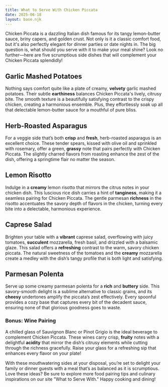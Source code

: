 ```yaml
---
title: What to Serve With Chicken Piccata
date: 2025-06-18
layout: base.njk
---
```


Chicken Piccata is a dazzling Italian dish famous for its tangy lemon-butter sauce, briny capers, and golden crust. Not only is it a classic comfort food, but it's also perfectly elegant for dinner parties or date nights in. The big question is, what should you serve with it to make your meal shine? Look no further—here are five scrumptious side dishes that will complement your Chicken Piccata splendidly!

## **Garlic Mashed Potatoes**
Nothing says comfort quite like a plate of creamy, **velvety** garlic mashed potatoes. Their subtle **earthiness** balances Chicken Piccata's lively, citrusy bite. The smooth texture is a beautifully satisfying contrast to the crispy chicken, creating a harmonious ensemble. Plus, they effortlessly soak up all that delectable lemon-butter sauce for a mouthful of pure bliss.

## **Herb-Roasted Asparagus**
For a veggie side that’s both **crisp** and **fresh**, herb-roasted asparagus is an excellent choice. These tender spears, kissed with olive oil and sprinkled with rosemary, offer a green, **grassy** note that pairs perfectly with Chicken Piccata. The slightly charred flavors from roasting enhance the zest of the dish, offering a springtime flair no matter the season.

## **Lemon Risotto**
Indulge in a **creamy** lemon risotto that mirrors the citrus notes in your chicken dish. This luscious rice dish carries a hint of **tanginess**, making it a seamless pairing for Chicken Piccata. The gentle parmesan **richness** in the risotto accentuates the savory depth of flavors in the chicken, turning every bite into a delectable, harmonious experience.

## **Caprese Salad**
Brighten your table with a **vibrant** caprese salad, overflowing with juicy tomatoes, **succulent** mozzarella, fresh basil, and drizzled with a balsamic glaze. This salad offers a **refreshing** contrast to the warm, savory chicken piccata. The natural sweetness of the tomatoes and the **creamy** mozzarella create a medley with the dish’s tangy profile that is both light and satisfying.

## **Parmesan Polenta**
Serve up some creamy parmesan polenta for a **rich** and **buttery** side. This savory-smooth delight is a sublime alternative to classic grains, and its **cheesy** undertones amplify the piccata’s zest effectively. Every spoonful provides a cozy base that captures every bit of the decadent sauce, ensuring none of that glorious goodness goes to waste.

### Bonus: Wine Pairing
A chilled glass of Sauvignon Blanc or Pinot Grigio is the ideal beverage to complement Chicken Piccata. These wines carry crisp, **fruity** notes with a delightful **acidity** that mirror the dish’s citrusy elements while cutting through the richness gracefully. Raise your glass for a refreshing sip that enhances every flavor on your plate!

With these mouthwatering sides at your disposal, you’re set to delight your family or dinner guests with a meal that’s as balanced as it is scrumptious. Love these ideas? Be sure to explore more food pairing tips and culinary inspirations on our site "What to Serve With." Happy cooking and dining!